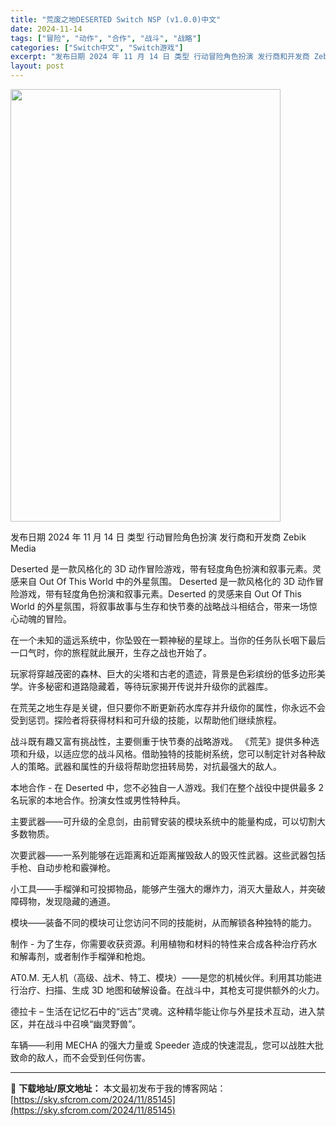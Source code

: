 ```yaml
---
title: "荒废之地DESERTED Switch NSP (v1.0.0)中文"
date: 2024-11-14
tags: ["冒险", "动作", "合作", "战斗", "战略"]
categories: ["Switch中文", "Switch游戏"]
excerpt: "发布日期 2024 年 11 月 14 日 类型 行动冒险角色扮演 发行商和开发商 Zebik Media Deserted 是一款风格化的 3D 动作冒险游戏，带有轻度角色扮演和叙事元素。灵感来自 Out Of This World 中的外星氛围。 Deserted 是一款风格化的 3D 动作冒险&hellip;"
layout: post
---
```


<img class="aligncenter size-full wp-image-85146" src="https://sky.sfcrom.com/wp-content/uploads/2024/11/2024111407552323.webp" alt="" width="432" height="692" />

发布日期 2024 年 11 月 14 日
类型 行动冒险角色扮演
发行商和开发商 Zebik Media

Deserted 是一款风格化的 3D 动作冒险游戏，带有轻度角色扮演和叙事元素。灵感来自 Out Of This World 中的外星氛围。
Deserted 是一款风格化的 3D 动作冒险游戏，带有轻度角色扮演和叙事元素。Deserted 的灵感来自 Out Of This World 的外星氛围，将叙事故事与生存和快节奏的战略战斗相结合，带来一场惊心动魄的冒险。

在一个未知的遥远系统中，你坠毁在一颗神秘的星球上。当你的任务队长咽下最后一口气时，你的旅程就此展开，生存之战也开始了。

玩家将穿越茂密的森林、巨大的尖塔和古老的遗迹，背景是色彩缤纷的低多边形美学。许多秘密和道路隐藏着，等待玩家揭开传说并升级你的武器库。

在荒芜之地生存是关键，但只要你不断更新药水库存并升级你的属性，你永远不会受到惩罚。探险者将获得材料和可升级的技能，以帮助他们继续旅程。

战斗既有趣又富有挑战性，主要侧重于快节奏的战略游戏。
《荒芜》提供多种选项和升级，以适应您的战斗风格。借助独特的技能树系统，您可以制定针对各种敌人的策略。武器和属性的升级将帮助您扭转局势，对抗最强大的敌人。

本地合作 - 在 Deserted 中，您不必独自一人游戏。我们在整个战役中提供最多 2 名玩家的本地合作。扮演女性或男性特种兵。

主要武器——可升级的全息剑，由前臂安装的模块系统中的能量构成，可以切割大多数物质。

次要武器——一系列能够在远距离和近距离摧毁敌人的毁灭性武器。这些武器包括手枪、自动步枪和霰弹枪。

小工具——手榴弹和可投掷物品，能够产生强大的爆炸力，消灭大量敌人，并突破障碍物，发现隐藏的通道。

模块——装备不同的模块可让您访问不同的技能树，从而解锁各种独特的能力。

制作 - 为了生存，你需要收获资源。利用植物和材料的特性来合成各种治疗药水和解毒剂，或者制作手榴弹和枪炮。

AT0.M. 无人机（高级、战术、特工、模块）——是您的机械伙伴。利用其功能进行治疗、扫描、生成 3D 地图和破解设备。在战斗中，其枪支可提供额外的火力。

德拉卡 – 生活在记忆石中的“远古”灵魂。这种精华能让你与外星技术互动，进入禁区，并在战斗中召唤“幽灵野兽”。

车辆——利用 MECHA 的强大力量或 Speeder 造成的快速混乱，您可以战胜大批致命的敌人，而不会受到任何伤害。

---
📖 **下载地址/原文地址：** 本文最初发布于我的博客网站：[https://sky.sfcrom.com/2024/11/85145](https://sky.sfcrom.com/2024/11/85145)
